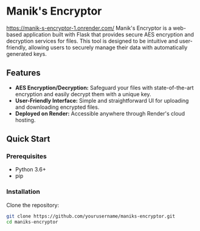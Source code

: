 # Manik's Encryptor

https://manik-s-encryptor-1.onrender.com/ Manik's Encryptor is a web-based application built with Flask that provides secure AES encryption and decryption services for files. This tool is designed to be intuitive and user-friendly, allowing users to securely manage their data with automatically generated keys.

## Features

- **AES Encryption/Decryption:** Safeguard your files with state-of-the-art encryption and easily decrypt them with a unique key.
- **User-Friendly Interface:** Simple and straightforward UI for uploading and downloading encrypted files.
- **Deployed on Render:** Accessible anywhere through Render's cloud hosting.

## Quick Start

### Prerequisites

- Python 3.6+
- pip

### Installation

Clone the repository:

```bash
git clone https://github.com/yourusername/maniks-encryptor.git
cd maniks-encryptor


